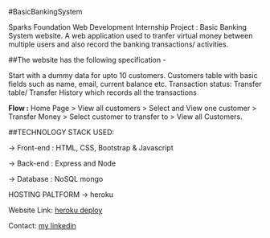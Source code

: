 #BasicBankingSystem

Sparks Foundation Web Development Internship Project : Basic Banking System website. A web application used to tranfer virtual money between multiple users and also record the banking transactions/ activities.

##The website has the following specification -

Start with a dummy data for upto 10 customers. Customers table with basic fields such as name, email, current balance etc. Transaction status: Transfer table/ Transfer History which records all the transactions

**Flow :** Home Page > View all customers > Select and View one customer > Transfer Money > Select customer to transfer to > View all Customers.

##TECHNOLOGY STACK USED:

-> Front-end : HTML, CSS, Bootstrap & Javascript

-> Back-end : Express and Node

-> Database : NoSQL mongo

HOSTING PALTFORM -> heroku

Website Link: [heroku deploy](https://shielded-lowlands-05055.herokuapp.com/)

Contact: [my linkedin](https://www.linkedin.com/in/manthan-gour-7212a4174/)
